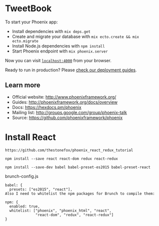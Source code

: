 # TweetBook

To start your Phoenix app:

  * Install dependencies with `mix deps.get`
  * Create and migrate your database with `mix ecto.create && mix ecto.migrate`
  * Install Node.js dependencies with `npm install`
  * Start Phoenix endpoint with `mix phoenix.server`

Now you can visit [`localhost:4000`](http://localhost:4000) from your browser.

Ready to run in production? Please [check our deployment guides](http://www.phoenixframework.org/docs/deployment).

## Learn more

  * Official website: http://www.phoenixframework.org/
  * Guides: http://phoenixframework.org/docs/overview
  * Docs: https://hexdocs.pm/phoenix
  * Mailing list: http://groups.google.com/group/phoenix-talk
  * Source: https://github.com/phoenixframework/phoenix


# Install React
```
https://github.com/thestonefox/phoenix_react_redux_tutorial
```
```
npm install --save react react-dom redux react-redux
```
```
npm install --save-dev babel babel-preset-es2015 babel-preset-react
```

brunch-config.js
```
babel: {
  presets: ["es2015", "react"],
Also I need to whitelist the npm packages for Brunch to compile them:

npm: {
  enabled: true,
  whitelist: ["phoenix", "phoenix_html", "react",
              "react-dom", "redux", "react-redux"]
}
```
